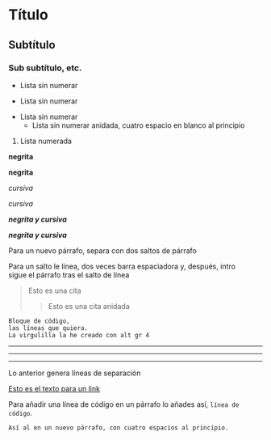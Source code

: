 # Título
## Subtítulo
### Sub subtítulo, etc.
- Lista sin numerar
+ Lista sin numerar
* Lista sin numerar
    * Lista sin numerar anidada, cuatro espacio en blanco al principio
1. Lista numerada

**negrita**

__negrita__

*cursiva*

_cursiva_

***negrita y cursiva***

___negrita y cursiva___



Para un nuevo párrafo, separa con dos saltos de párrafo

Para un salto le línea, dos veces barra espaciadora y, después, intro  
sigue el párrafo tras el salto de línea

> Esto es una cita
>> Esto es una cita anidada

~~~
Bloque de código,
las líneas que quiera.
La virgulilla la he creado con alt gr 4
~~~

***
---
___

Lo anterior genera líneas de separación

[Esto es el texto para un link](https://markdown.es/sintaxis-markdown/)

Para añadir una línea de código en un párrafo lo añades así, `línea de código`.

    Así al en un nuevo párrafo, con cuatro espacios al principio.